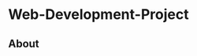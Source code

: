 <!DOCTYPE html>
<html>
  <head>
    <meta charset="utf-8">
    <meta name="viewport" content="width=device-width, intial-scale=1">
    <link rel="stylesheet" href="styles.css">
    <title>About</title>
  </head>
  <body>
       <h1>Web-Development-Project</h1>
    <h2>About</h2>
  </body>
</html>

